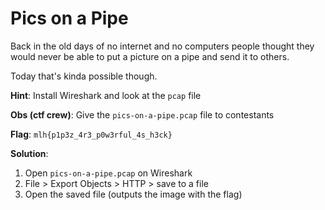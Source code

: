# Pics on a Pipe

Back in the old days of no internet and no computers people thought
they would never be able to put a picture on a pipe and send it to
others.

Today that's kinda possible though.


**Hint**: Install Wireshark and look at the `pcap` file

**Obs (ctf crew)**: Give the `pics-on-a-pipe.pcap` file to contestants

**Flag**: `mlh{p1p3z_4r3_p0w3rful_4s_h3ck}`

**Solution**:
1. Open `pics-on-a-pipe.pcap` on Wireshark
2. File > Export Objects > HTTP > save to a file
3. Open the saved file (outputs the image with the flag)


